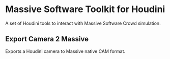 # Massive Software Toolkit for Houdini
A set of Houdini tools to interact with Massive Software Crowd simulation.

## Export Camera 2 Massive
Exports a Houdini camera to Massive native CAM format.
